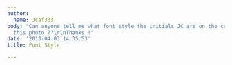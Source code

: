 ```yaml
---
author:
  name: Jcaf333
body: "Can anyone tell me what font style the initials JC are on the cuff link in
  this photo ??\r\nThanks !"
date: '2013-04-03 14:35:53'
title: Font Style

---
```

